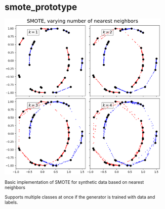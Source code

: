 # smote_prototype

![Visualizing use of SMOTE with two classes and various parameters](smote_multiclass_demo.png)

Basic implementation of SMOTE for synthetic data based on nearest neighbors

Supports multiple classes at once if the generator is trained with 
data and labels.


